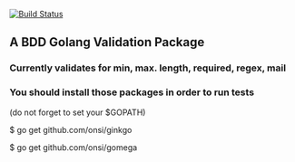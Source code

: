 [![Build Status](https://travis-ci.org/siesta/govalidator.png)](https://travis-ci.org/siesta/govalidator)

## A BDD Golang Validation Package

### Currently validates for min, max. length, required, regex, mail

### You should install those packages in order to run tests

(do not forget to set your $GOPATH)

$ go get github.com/onsi/ginkgo

$ go get github.com/onsi/gomega
